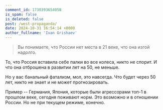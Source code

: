 ```yaml
---
comment_id: 1730393654058
is_spam: false
is_deleted: false
post: /west-propaganda/
date: 2024-10-31 16:54:14 +0000
author_fullname: 'Ivan Grishaev'
---
```


> Вы понимаете, что России нет места в 21 веке, что она изгой надолго.

То, что Россия вставила себе палки во все колеса, никто не спорит. И что она отброшена в развитии лет на 50, не меньше.

Но у вас банальный фатализм, мол, это навсегда. Что будет через 50 лет, никто не знает и не может прогнозировать.

Пример -- Германия, Япония, которые были агрессорами топ-1 в прошлом веке, сегодня поживают норм. Это возможно и в отношении России. Но не при текущем режиме, конечно.

